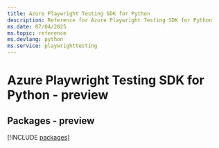```yaml
---
title: Azure Playwright Testing SDK for Python
description: Reference for Azure Playwright Testing SDK for Python
ms.date: 07/04/2025
ms.topic: reference
ms.devlang: python
ms.service: playwrighttesting
---
```

# Azure Playwright Testing SDK for Python - preview
## Packages - preview
[!INCLUDE [packages](playwright-testing-index.md)]